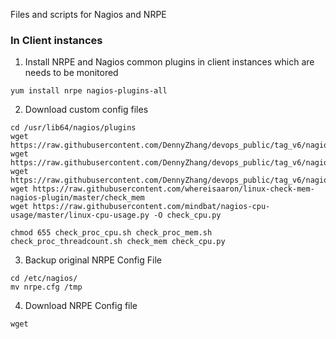 
Files and scripts for Nagios and NRPE

### In Client instances

1. Install NRPE and Nagios common plugins in client instances which are needs to be monitored

`yum install nrpe nagios-plugins-all`

2. Download custom config files

```
cd /usr/lib64/nagios/plugins
wget https://raw.githubusercontent.com/DennyZhang/devops_public/tag_v6/nagios_plugins/check_proc_cpu/check_proc_cpu.sh
wget https://raw.githubusercontent.com/DennyZhang/devops_public/tag_v6/nagios_plugins/check_proc_mem/check_proc_mem.sh
wget https://raw.githubusercontent.com/DennyZhang/devops_public/tag_v6/nagios_plugins/check_proc_threadcount/check_proc_threadcount.sh
wget https://raw.githubusercontent.com/whereisaaron/linux-check-mem-nagios-plugin/master/check_mem
wget https://raw.githubusercontent.com/mindbat/nagios-cpu-usage/master/linux-cpu-usage.py -O check_cpu.py

chmod 655 check_proc_cpu.sh check_proc_mem.sh check_proc_threadcount.sh check_mem check_cpu.py
```
3. Backup original NRPE Config File 
```
cd /etc/nagios/
mv nrpe.cfg /tmp
```
4. Download NRPE Config file

`wget `
